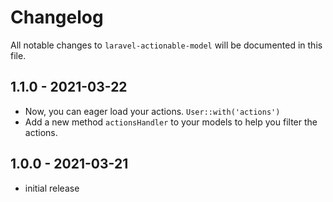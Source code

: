 # Changelog

All notable changes to `laravel-actionable-model` will be documented in this file.

## 1.1.0 - 2021-03-22

- Now, you can eager load your actions. `User::with('actions')` 
- Add a new method `actionsHandler` to your models to help you filter the actions.

## 1.0.0 - 2021-03-21

- initial release
